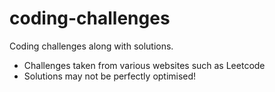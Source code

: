 # coding-challenges
Coding challenges along with solutions.

* Challenges taken from various websites such as Leetcode
* Solutions may not be perfectly optimised!
